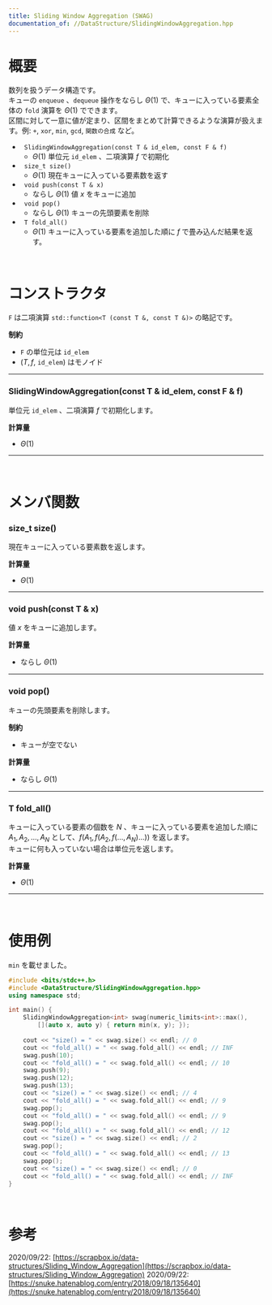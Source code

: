 ```yaml
---
title: Sliding Window Aggregation (SWAG)
documentation_of: //DataStructure/SlidingWindowAggregation.hpp
---
```


# 概要

数列を扱うデータ構造です。  
キューの `enqueue` 、`dequeue` 操作をならし $\Theta(1)$ で、キューに入っている要素全体の `fold` 演算を $\Theta(1)$ でできます。  
区間に対して一意に値が定まり、区間をまとめて計算できるような演算が扱えます。例: `+`, `xor`, `min`, `gcd`, `関数の合成` など。  

- ` SlidingWindowAggregation(const T & id_elem, const F & f)`
	- $\Theta(1)$ 単位元 `id_elem` 、二項演算 $f$ で初期化
- ` size_t size()`
	- $\Theta(1)$ 現在キューに入っている要素数を返す
- ` void push(const T & x)`
	- ならし $\Theta(1)$ 値 $x$ をキューに追加
- ` void pop()`
	- ならし $\Theta(1)$ キューの先頭要素を削除
- ` T fold_all()`
	- $\Theta(1)$ キューに入っている要素を追加した順に $f$ で畳み込んだ結果を返す。

<br>

# コンストラクタ

`F` は二項演算 `std::function<T (const T &, const T &)>` の略記です。  

**制約**

- `F` の単位元は `id_elem`
- $(T, f,$ `id_elem`$)$ はモノイド

---

### SlidingWindowAggregation(const T & id_elem, const F & f)

単位元 `id_elem` 、二項演算 $f$ で初期化します。  

**計算量**

- $\Theta(1)$

---

<br>

# メンバ関数

### size_t size()

現在キューに入っている要素数を返します。  

**計算量**

- $\Theta(1)$

---

### void push(const T & x)

値 $x$ をキューに追加します。  

**計算量**

- ならし $\Theta(1)$

---

### void pop()

キューの先頭要素を削除します。

**制約**

- キューが空でない

**計算量**

- ならし $\Theta(1)$

---

### T fold_all()

キューに入っている要素の個数を $N$ 、キューに入っている要素を追加した順に $A_1, A_2, \ldots, A_N$ として、$f(A_1, f(A_2, f(\ldots, A_N)\ldots))$ を返します。  
キューに何も入っていない場合は単位元を返します。  

**計算量**

- $\Theta(1)$

---

<br>

# 使用例

`min` を載せました。  

```cpp
#include <bits/stdc++.h>
#include <DataStructure/SlidingWindowAggregation.hpp>
using namespace std;

int main() {
	SlidingWindowAggregation<int> swag(numeric_limits<int>::max(),
		[](auto x, auto y) { return min(x, y); });
	
	cout << "size() = " << swag.size() << endl; // 0
	cout << "fold_all() = " << swag.fold_all() << endl; // INF
	swag.push(10);
	cout << "fold_all() = " << swag.fold_all() << endl; // 10
	swag.push(9);
	swag.push(12);
	swag.push(13);
	cout << "size() = " << swag.size() << endl; // 4
	cout << "fold_all() = " << swag.fold_all() << endl; // 9
	swag.pop();
	cout << "fold_all() = " << swag.fold_all() << endl; // 9
	swag.pop();
	cout << "fold_all() = " << swag.fold_all() << endl; // 12
	cout << "size() = " << swag.size() << endl; // 2
	swag.pop();
	cout << "fold_all() = " << swag.fold_all() << endl; // 13
	swag.pop();
	cout << "size() = " << swag.size() << endl; // 0
	cout << "fold_all() = " << swag.fold_all() << endl; // INF
}
```

<br>

# 参考

2020/09/22: [https://scrapbox.io/data-structures/Sliding_Window_Aggregation](https://scrapbox.io/data-structures/Sliding_Window_Aggregation)
2020/09/22: [https://snuke.hatenablog.com/entry/2018/09/18/135640](https://snuke.hatenablog.com/entry/2018/09/18/135640)

<br>